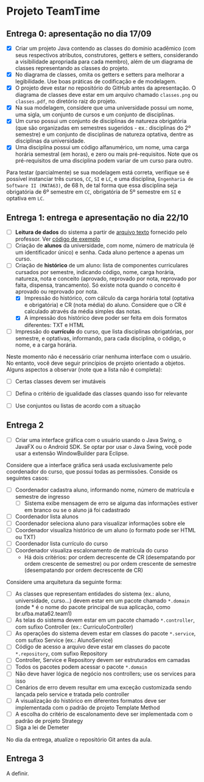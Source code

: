 # Projeto TeamTime

## Entrega 0: apresentação no dia 17/09

* [x] Criar um projeto Java contendo as classes do domínio acadêmico (com seus respectivos atributos, construtores, getters e setters, considerando a visibilidade apropriada para cada membro), além de um diagrama de classes representando as classes do projeto.
* [x] No diagrama de classes, omita os getters e setters para melhorar a legibilidade. Use boas práticas de codificação e de modelagem.
* [x] O projeto deve estar no repositório do GitHub antes da apresentação. O diagrama de classes deve estar em um arquivo chamado `classes.png` ou `classes.pdf`, no diretório raiz do projeto.
* [x] Na sua modelagem, considere que uma universidade possui um nome, uma sigla, um conjunto de cursos e um conjunto de disciplinas.
* [x] Um curso possui um conjunto de disciplinas de natureza obrigatória (que são organizadas em semestres sugeridos - ex.: disciplinas do 2º semestre) e um conjunto de disciplinas de natureza optativa, dentre as disciplinas da universidade.
* [x] Uma disciplina possui um código alfanumérico, um nome, uma carga horária semestral (em horas), e zero ou mais pré-requisitos. Note que os pré-requisitos de uma disciplina podem variar de um curso para outro.

Para testar (parcialmente) se sua modelagem está correta, verifique se é possível instanciar três cursos, `CC`, `SI` e `LC`, e uma disciplina, `Engenharia de Software II (MATA63)`, de 68 h, de tal forma que essa disciplina seja obrigatória de 6º semestre em `CC`, obrigatória de 5º semestre em `SI` e optativa em `LC`.



## Entrega 1: entrega e apresentação no dia 22/10

* [ ] **Leitura de dados** do sistema a partir de [arquivo texto](/aulas/mata37/web/dados.txt) fornecido pelo professor. Ver [código de exemplo](le-dados.java) 
* [ ] Criação de **alunos** da universidade, com nome, número de matrícula (é um identificador único) e senha. Cada aluno pertence a apenas um curso.
* [ ] Criação de **histórico** de um aluno: lista de componentes curriculares cursados por semestre, indicando código, nome, carga horária, natureza, nota e conceito (aprovado, reprovado por nota, reprovado por falta, dispensa, trancamento). Só existe nota quando o conceito é aprovado ou reprovado por nota.
    * [x] Impressão do histórico, com cálculo da carga horária total (optativa e obrigatória) e CR (nota média) do aluno. Considere que o CR é calculado através da média simples das notas.
    * [x] A impressão dos histórico deve poder ser feita em dois formatos diferentes: TXT e HTML
* [ ] Impressão do **currículo** do curso, que lista disciplinas obrigatórias, por semestre, e optativas, informando, para cada disciplina, o código, o nome, e a carga horária.

Neste momento não é necessário criar nenhuma interface com o usuário. No entanto, você deve seguir princípios de projeto orientado a objetos. Alguns aspectos a observar (note que a lista não é completa):

* [ ] Certas classes devem ser imutáveis
* [ ] Defina o critério de igualidade das classes quando isso for relevante
* [ ] Use conjuntos ou listas de acordo com a situação



## Entrega 2

* [ ] Criar uma interface gráfica com o usuário usando o Java Swing, o JavaFX ou o Android SDK. Se optar por usar o Java Swing, você pode usar a extensão WindowBuilder para Eclipse.

Considere que a interface gráfica será usada exclusivamente pelo coordenador do curso, que possui todas as permissões. Conside os seguintes casos:
* [ ] Coordenador cadastra aluno, informando nome, número de matrícula e semestre de ingresso
    * [ ] Sistema exibe mensagem de erro se alguma das informações estiver em branco ou se o aluno já foi cadastrado
* [ ] Coordenador lista alunos
* [ ] Coordenador seleciona aluno para visualizar informações sobre ele
* [ ] Coordenador visualiza histórico de um aluno (o formato pode ser HTML ou TXT)
* [ ] Coordenador lista currículo do curso
* [ ] Coordenador visualiza escalonamento de matrícula do curso
    * Há dois critérios: por ordem decrescente de CR (desempatando por ordem crescente de semestre) ou por ordem crescente de semestre (desempatando por ordem decrescente de CR)

Considere uma arquitetura da seguinte forma:
* [ ] As classes que representam entidades do sistema (ex.: aluno, universidade, curso…) devem estar em um pacote chamado `*.domain `(onde * é o nome do pacote principal de sua aplicação, como br.ufba.mata62.team1)
* [ ] As telas do sistema devem estar em um pacote chamado `*.controller`, com sufixo Controller (ex.: CurriculoController)
* [ ] As operações do sistema devem estar em classes do pacote `*.service`, com sufixo Service (ex.: AlunoService)
* [ ] Código de acesso a arquivo deve estar em classes do pacote `*.repository`, com sufixo Repository
* [ ] Controller, Service e Repository devem ser estruturados em camadas
* [ ] Todos os pacotes podem acessar o pacote `*.domain`
* [ ] Não deve haver lógica de negócio nos controllers; use os services para isso
* [ ] Cenários de erro devem resultar em uma exceção customizada sendo lançada pelo service e tratada pelo controller
* [ ] A visualização do histórico em diferentes formatos deve ser implementada com o padrão de projeto Template Method
* [ ] A escolha do critério de escalonamento deve ser implementada com o padrão de projeto Strategy
* [ ] Siga a lei de Demeter

No dia da entrega, atualize o repositório Git antes da aula.

## Entrega 3

A definir.

<!-- - Projeto completo, com testes de unidade
- Critério: cobertura de testes
- Apresentação: demonstração do sistema -->

